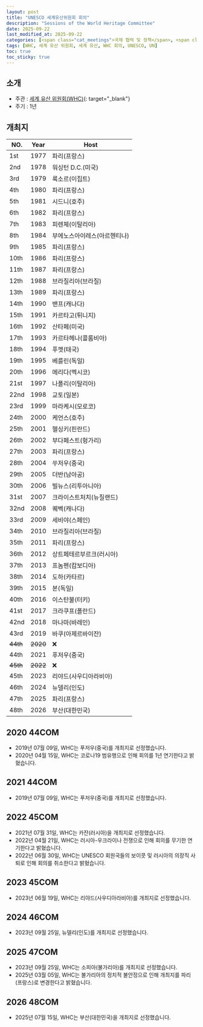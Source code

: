 ```yaml
---
layout: post
title: "UNESCO 세계유산위원회 회의"
description: "Sessions of the World Heritage Committee"
date: 2025-09-22
last_modified_at: 2025-09-22
categories: [<span class="cat_meetings">국제 협력 및 정책</span>, <span class="cat_meetings">세계 유산 위원회(WHC)</span>]
tags: [WHC, 세계 유산 위원회, 세계 유산, WHC 회의, UNESCO, UN]
toc: true
toc_sticky: true
---
```

## 소개
* 주관 : [세계 유산 위원회(WHC)](https://whc.unesco.org/){: target="_blank"}
* 주기 : 1년

## 개최지

<html>
    <head>
        <meta charset="UTF-8">
    </head>
    <body>
        <table>
            <thead>
                <tr class="header-row">
                    <th class="col-no">NO.</th>
                    <th class="col-year">Year</th>
                    <th class="col-host">Host</th>
                </tr>
            </thead>
            <tbody>
                <tr>
                    <td>1st</td>
                    <td>1977</td>
                    <td>파리(프랑스)</td>
                </tr>
                <tr>
                    <td>2nd</td>
                    <td>1978</td>
                    <td>워싱턴 D.C.(미국)</td>
                </tr>
                <tr>
                    <td>3rd</td>
                    <td>1979</td>
                    <td>룩소르(이집트)</td>
                </tr>
                <tr>
                    <td>4th</td>
                    <td>1980</td>
                    <td>파리(프랑스)</td>
                </tr>
                <tr>
                    <td>5th</td>
                    <td>1981</td>
                    <td>시드니(호주)</td>
                </tr>
                <tr>
                    <td>6th</td>
                    <td>1982</td>
                    <td>파리(프랑스)</td>
                </tr>
                <tr>
                    <td>7th</td>
                    <td>1983</td>
                    <td>피렌체(이탈리아)</td>
                </tr>
                <tr>
                    <td>8th</td>
                    <td>1984</td>
                    <td>부에노스아이레스(아르헨티나)</td>
                </tr>
                <tr>
                    <td>9th</td>
                    <td>1985</td>
                    <td>파리(프랑스)</td>
                </tr>
                <tr>
                    <td>10th</td>
                    <td>1986</td>
                    <td>파리(프랑스)</td>
                </tr>
                <tr>
                    <td>11th</td>
                    <td>1987</td>
                    <td>파리(프랑스)</td>
                </tr>
                <tr>
                    <td>12th</td>
                    <td>1988</td>
                    <td>브라질리아(브라질)</td>
                </tr>
                <tr>
                    <td>13th</td>
                    <td>1989</td>
                    <td>파리(프랑스)</td>
                </tr>
                <tr>
                    <td>14th</td>
                    <td>1990</td>
                    <td>밴프(캐나다)</td>
                </tr>
                <tr>
                    <td>15th</td>
                    <td>1991</td>
                    <td>카르타고(튀니지)</td>
                </tr>
                <tr>
                    <td>16th</td>
                    <td>1992</td>
                    <td>산타페(미국)</td>
                </tr>
                <tr>
                    <td>17th</td>
                    <td>1993</td>
                    <td>카르타헤나(콜롬비아)</td>
                </tr>
                <tr>
                    <td>18th</td>
                    <td>1994</td>
                    <td>푸껫(태국)</td>
                </tr>
                <tr>
                    <td>19th</td>
                    <td>1995</td>
                    <td>베를린(독일)</td>
                </tr>
                <tr>
                    <td>20th</td>
                    <td>1996</td>
                    <td>메리다(멕시코)</td>
                </tr>
                <tr>
                    <td>21st</td>
                    <td>1997</td>
                    <td>나폴리(이탈리아)</td>
                </tr>
                <tr>
                    <td>22nd</td>
                    <td>1998</td>
                    <td>교토(일본)</td>
                </tr>
                <tr>
                    <td>23rd</td>
                    <td>1999</td>
                    <td>마라케시(모로코)</td>
                </tr>
                <tr>
                    <td>24th</td>
                    <td>2000</td>
                    <td>케언스(호주)</td>
                </tr>
                <tr>
                    <td>25th</td>
                    <td>2001</td>
                    <td>헬싱키(핀란드)</td>
                </tr>
                <tr>
                    <td>26th</td>
                    <td>2002</td>
                    <td>부다페스트(헝가리)</td>
                </tr>
                <tr>
                    <td>27th</td>
                    <td>2003</td>
                    <td>파리(프랑스)</td>
                </tr>
                <tr>
                    <td>28th</td>
                    <td>2004</td>
                    <td>쑤저우(중국)</td>
                </tr>
                <tr>
                    <td>29th</td>
                    <td>2005</td>
                    <td>더반(남아공)</td>
                </tr>
                <tr>
                    <td>30th</td>
                    <td>2006</td>
                    <td>빌뉴스(리투아니아)</td>
                </tr>
                <tr>
                    <td>31st</td>
                    <td>2007</td>
                    <td>크라이스트처치(뉴질랜드)</td>
                </tr>
                <tr>
                    <td>32nd</td>
                    <td>2008</td>
                    <td>퀘벡(캐나다)</td>
                </tr>
                <tr>
                    <td>33rd</td>
                    <td>2009</td>
                    <td>세비야(스페인)</td>
                </tr>
                <tr>
                    <td>34th</td>
                    <td>2010</td>
                    <td>브라질리아(브라질)</td>
                </tr>
                <tr>
                    <td>35th</td>
                    <td>2011</td>
                    <td>파리(프랑스)</td>
                </tr>
                <tr>
                    <td>36th</td>
                    <td>2012</td>
                    <td>상트페테르부르크(러시아)</td>
                </tr>
                <tr>
                    <td>37th</td>
                    <td>2013</td>
                    <td>프놈펜(캄보디아)</td>
                </tr>
                <tr>
                    <td>38th</td>
                    <td>2014</td>
                    <td>도하(카타르)</td>
                </tr>
                <tr>
                    <td>39th</td>
                    <td>2015</td>
                    <td>본(독일)</td>
                </tr>
                <tr>
                    <td>40th</td>
                    <td>2016</td>
                    <td>이스탄불(터키)</td>
                </tr>
                <tr>
                    <td>41st</td>
                    <td>2017</td>
                    <td>크라쿠프(폴란드)</td>
                </tr>
                <tr>
                    <td>42nd</td>
                    <td>2018</td>
                    <td>마나마(바레인)</td>
                </tr>
                <tr>
                    <td>43rd</td>
                    <td>2019</td>
                    <td>바쿠(아제르바이잔)</td>
                </tr>
                <tr>
                    <td><del>44th</del></td>
                    <td><del>2020</del></td>
                    <td>❌</td>
                </tr>
                <tr>
                    <td>44th</td>
                    <td>2021</td>
                    <td>푸저우(중국)</td>
                </tr>
                <tr>
                    <td><del>45th</del></td>
                    <td><del>2022</del></td>
                    <td>❌</td>
                </tr>
                <tr>
                    <td>45th</td>
                    <td>2023</td>
                    <td>리야드(사우디아라비아)</td>
                </tr>
                <tr>
                    <td>46th</td>
                    <td>2024</td>
                    <td>뉴델리(인도)</td>
                </tr>
                <tr>
                    <td>47th</td>
                    <td>2025</td>
                    <td>파리(프랑스)</td>
                </tr>
                <tr class="korea-host-bg">
                    <td><span class="korea-host">48th</span></td>
                    <td><span class="korea-host">2026</span></td>
                    <td><span class="korea-host">부산(대한민국)</span></td>
                </tr>
            </tbody>
        </table>
    </body>
</html>

## 2020 44COM
* 2019년 07월 09일, WHC는 푸저우(중국)를 개최지로 선정했습니다.
* 2020년 04월 15일, WHC는 코로나19 범유행으로 인해 회의를 1년 연기한다고 밝혔습니다.

## 2021 44COM
* 2019년 07월 09일, WHC는 <span class="foreign-host">푸저우(중국)</span>를 개최지로 선정했습니다.

## 2022 45COM
* 2021년 07월 31일, WHC는 카잔(러시아)을 개최지로 선정했습니다.
* 2022년 04월 21일, WHC는 러시아-우크라이나 전쟁으로 인해 회의를 무기한 연기한다고 밝혔습니다.
* 2022년 06월 30일, WHC는 UNESCO 회원국들의 보이콧 및 러시아의 의장직 사퇴로 인해 회의를 취소한다고 밝혔습니다.

## 2023 45COM
* 2023년 06월 19일, WHC는 <span class="foreign-host">리야드(사우디아라비아)</span>를 개최지로 선정했습니다.

## 2024 46COM
* 2023년 09월 25일, <span class="foreign-host">뉴델리(인도)</span>를 개최지로 선정했습니다.

## 2025 47COM
* 2023년 09월 25일, WHC는 소피아(불가리아)를 개최지로 선정했습니다.
* 2025년 03월 05일, WHC는 불가리아의 정치적 불안정으로 인해 개최지를 <span class="foreign-host">파리(프랑스)</span>로 변경한다고 밝혔습니다.

## 2026 48COM
* 2025년 07월 15일, WHC는 <span class="korea-host">부산(대한민국)</span>을 개최지로 선정했습니다.

